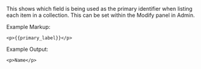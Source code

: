 This shows which field is being used as the primary identifier when listing each item in a collection. This can be set within the Modify panel in Admin.

Example Markup:
```
<p>{{primary_label}}</p>
```

Example Output:
```
<p>Name</p>
```
